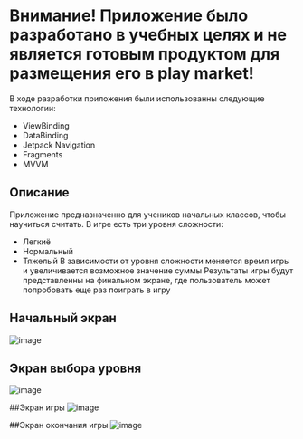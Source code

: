 # Внимание! Приложение было разработано в учебных целях и не является готовым продуктом для размещения его в play market!
В ходе разработки приложения были использованны следующие технологии:
* ViewBinding
* DataBinding
* Jetpack Navigation
* Fragments
* MVVM
## Описание
Приложение предназначенно для учеников начальных классов, чтобы научиться считать.
В игре есть три уровня сложности:
* Легкиё
* Нормальный
* Тяжелый
В зависимости от уровня сложности меняется время игры и увеличивается возможное значение суммы
Результаты игры будут представленны на финальном экране, где пользователь может попробовать еще раз поиграть в игру

## Начальный экран
![image](https://github.com/Sominisadssadd/Lets_go_count_game/assets/115684775/82cfcd1c-e8fb-4a28-b161-91178439d335)

## Экран выбора уровня
![image](https://github.com/Sominisadssadd/Lets_go_count_game/assets/115684775/6d4302e7-d747-4401-a8f3-c2ba51707efb)

##Экран игры
![image](https://github.com/Sominisadssadd/Lets_go_count_game/assets/115684775/5308f595-7cea-4b08-b42d-a4daf865da2b)

##Экран окончания игры
![image](https://github.com/Sominisadssadd/Lets_go_count_game/assets/115684775/5cdeccd0-a7d1-4742-81b5-8bde3a83644b)




